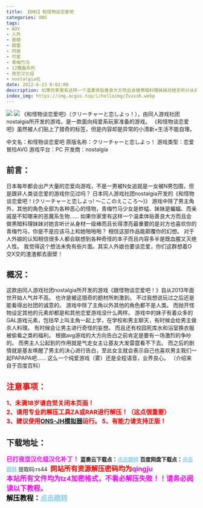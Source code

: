 ```yaml
---
title: 【ONS】和怪物谈恋爱吧
categories: ONS
tags:
- ADV
- 人外
- 兽娘
- 甜蜜
- 同居
- 可爱
- 青梅竹马
- 12魔器系列
- 夜空汉化组
- nostalgia社
date: 2022-6-23 0:02:00
description: 如果你家里有这样一个温柔体贴善良大方而且会做黑暗料理妹妹对她言听计从身材一级棒而且长得漂亮最重要的是对方也喜欢你的青梅竹马，你是不是应该马上和她啪啪啪？相信这部作品能颠覆你的幻想。
index_img: https://img.acgus.top/i/helloimg/ZvzxxK.webp
---
```

![](https://img.acgus.top/i/helloimg/ZvzxxK.webp)
![](https://img.acgus.top/i/helloimg/Zvzej1.webp)
《和怪物谈恋爱吧》（クリーチャーと恋しよっ！），由同人游戏社团nostalgia所开发的游戏，是一款面向纯爱系玩家准备的游戏。
《和怪物谈恋爱吧》虽然被人们贴上了猎奇的标签，但是内容却是异常的小清新+生活不能自理。

中文名：和怪物谈恋爱吧
原版名称：クリーチャーと恋しよっ！
游戏类型：恋爱冒险AVG
游戏平台：PC
开发商：nostalgia

## **前言：**
日本每年都会出产大量的恋爱向游戏，不是一男被N女追就是一女被N男包围，但是跟非人类谈恋爱的游戏你见过吗？
日本同人游戏社团nostalgia开发的《和怪物谈恋爱吧！(クリーチャーと恋しよっ! ～ここのえこころ～)》
游戏中除了男主角外，其他的角色全部为各种恶心的怪物，青梅竹马少女是蚱蜢、妹妹是蝙蝠、而亲戚是不知哪来的恶魔系生物……
如果你家里有这样一个温柔体贴善良大方而且会做黑暗料理妹妹对她言听计从身材一级棒而且长得漂亮最重要的是对方也喜欢你的青梅竹马，你是不是应该马上和她啪啪啪？
相信这部作品能颠覆你的幻想。
对于人外娘的认知相信很多人都会联想到各种奇怪的本子而且内容多半是既血腥又灭绝人性。
我觉得这个想法未免有些片面。其实人外娘也要谈恋爱，你们这群想着O交X交的渣渣都去面壁！

## **概况：**
这款由同人游戏社团nostalgia所开发的游戏《跟怪物谈恋爱吧！》自从2013年面世开始人气并不高。
也许是被这猎奇的题材所刺激到。
不过我想说玩过之后还是能看得出社团的诚意的。
游戏中除了主角以外其他的角色都不是人类。
而抛开怪物设定其他的元素却都是和其他恋爱游戏没什么两样。
游戏中的妹子有着众多的GAL游戏元素，包括早上叫主角一起上学，在学校和男主聊天，有时候会给男主做杀人料理。
有时候会让男主进行奇怪的妄想。
而且还有校园死库水和浴室换衣服被偷看之类的福利。
根据avg游戏的大方向告白之前肯定是要有一场激烈的争吵的。
而男主人公起到的作用就是气走女主让基友大发雷霆看不下去。
而之后的剧情就是基友唤醒了男主的决心进行告白，至此女主就会表示自己也喜欢男主我们一起PAPAPA吧……
这么一个纯爱游戏（雾）还是全程语音，业界良心。
（介绍来自于百度百科）





## <font color=#FF0000 >注意事项：</font>
<font color=#FF0000 size=3><b>1、未满18岁请自觉关闭本页面！  
2、请用专业的解压工具ZA或RAR进行解压！（这点很重要）           
3、建议使用[ONS-JH模拟器](https://wwi.lanzoui.com/imwAbsndlch)运行。
5、有能力请支持正版！</b></font>

## 下载地址：
<font color=#FF00FF size=3>**已打夜空汉化组汉化补丁！**</font>
<b>蓝奏云下载点：</b><a href="https://wwu.lanzouy.com/ixjXQ084u4da" style="color: #87CEEB;"><b>点击跳转</b></a>
<b>百度网盘下载点：</b><a href="https://pan.baidu.com/s/1NqB_3dkOJI611VM2TlysyQ?pwd=rs44" style="color: #87CEEB;"><b>点击跳转</b></a> 提取码:rs44
<a style="padding: 0" href="https://post.qingju.org/AD/"><img style="max-width:100%" src="https://img.acgus.top/i/2024/07/478f689b8021d8d499ab43d21acf137a.gif" alt=""></a>
<b><font color=#FF0000 size=4>网站所有资源解压密码均为</b></font><b><font color=#FF00FF size=4>qingju</font><font color=#FF0000 ></font></b><br><b><font color=#FF00FF size=4>本站所有文件均为lz4加密格式，不看必解压失败！！请务必阅读以下教程。</b></font><br><b><font color=#000 size=4>解压教程：</b><a href="https://post.qingju.org/tutorial/000/" style="color: #87CEEB;"><b>点击跳转</b></a>